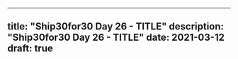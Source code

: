 
---
title: "Ship30for30 Day 26 - TITLE"
description: "Ship30for30 Day 26 - TITLE"
date: 2021-03-12
draft: true
---

